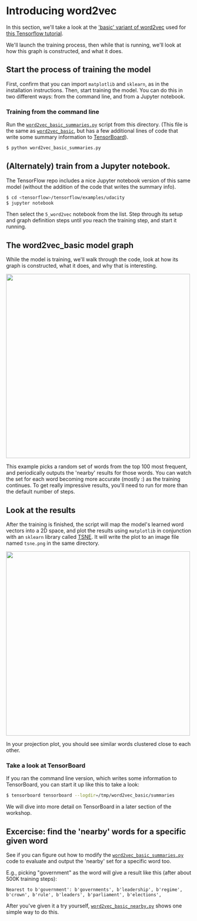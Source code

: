 
# Introducing word2vec

In this section, we'll take a look at the ['basic' variant of word2vec](https://github.com/tensorflow/tensorflow/blob/master/tensorflow/examples/tutorials/word2vec/word2vec_basic.py) used for [this Tensorflow tutorial](https://www.tensorflow.org/versions/r0.8/tutorials/word2vec/index.html#vector-representations-of-words).

We'll launch the training process, then while that is running, we'll look at how this graph is constructed, and what it does.

## Start the process of training the model

First, confirm that you can import `matplotlib` and `sklearn`, as in the installation instructions.
Then, start training the model. You can do this in two different ways: from the command line, and from a Jupyter notebook.

### Training from the command line

Run the [`word2vec_basic_summaries.py`](word2vec_basic_summaries.py) script from this directory. (This file is the same as [`word2vec_basic`](https://github.com/tensorflow/tensorflow/blob/master/tensorflow/examples/tutorials/word2vec/word2vec_basic.py), but has a few additional lines of code that write some summary information to [TensorBoard](https://www.tensorflow.org/versions/r0.8/how_tos/summaries_and_tensorboard/index.html)).

```sh
$ python word2vec_basic_summaries.py
```


## (Alternately) train from a Jupyter notebook.

The TensorFlow repo includes a nice Jupyter notebook version of this same model (without the addition of the code that writes the summary info).


```sh
$ cd <tensorflow>/tensorflow/examples/udacity
$ jupyter notebook
```

Then select the `5_word2vec` notebook from the list.
Step through its setup and graph definition steps until you reach the training step, and start it running.

## The word2vec_basic model graph

While the model is training, we'll walk through the code, look at how its graph is constructed, what it does, and why that is interesting.

<a href="https://storage.googleapis.com/oscon-tf-workshop-materials/images/word2vec_basic.png" target="_blank"><img src="https://storage.googleapis.com/oscon-tf-workshop-materials/images/word2vec_basic.png" width="500"/></a>

This example picks a random set of words from the top 100 most frequent, and periodically outputs the 'nearby' results for those words.  You can watch the set for each word becoming more accurate (mostly :) as the training continues. To get really impressive results, you'll need to run for more than the default number of steps.

## Look at the results

After the training is finished, the script will map the model's learned word vectors into a 2D space, and plot the results using `matplotlib` in conjunction with an `sklearn` library called
[TSNE](https://lvdmaaten.github.io/tsne/).
It will write the plot to an image file named `tsne.png` in the same directory.

<a href="https://amy-jo.storage.googleapis.com/images/tf-workshop/tsne.png" target="_blank"><img src="https://amy-jo.storage.googleapis.com/images/tf-workshop/tsne.png" width="500"/></a>

In your projection plot, you should see similar words clustered close to each other.

### Take a look at TensorBoard

If you ran the command line version, which writes some information to TensorBoard, you can start it up like this to take a look:

```sh
$ tensorboard tensorboard --logdir=/tmp/word2vec_basic/summaries
```

We will dive into more detail on TensorBoard in a later section of the workshop.

## Excercise: find the 'nearby' words for a specific given word

See if you can figure out how to modify the [`word2vec_basic_summaries.py`](word2vec_basic_summaries.py) code to evaluate and output the 'nearby' set for a specific word too.

E.g., picking "government" as the word will give a result like this (after about 500K training steps):

```
Nearest to b'government': b'governments', b'leadership', b'regime', b'crown', b'rule', b'leaders', b'parliament', b'elections',
```

After you've given it a try yourself, [`word2vec_basic_nearby.py`](word2vec_basic_nearby.py) shows one simple way to do this.


